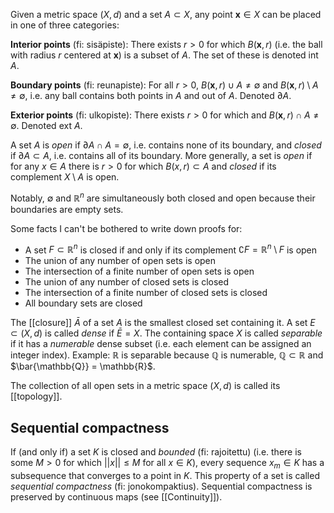 Given a metric space $(X, d)$ and a set $A \subset X$, any point $\mathbf{x} \in X$
can be placed in one of three categories:

**Interior points** (fi: sisäpiste):
There exists $r > 0$ for which $B(\mathbf{x}, r)$
(i.e. the ball with radius $r$ centered at $\mathbf{x}$)
is a subset of $A$.
The set of these is denoted $\text{int }A$.

**Boundary points** (fi: reunapiste):
For all $r > 0$,
$B(\mathbf{x}, r) \cup A \neq \emptyset$
and $B(\mathbf{x}, r) \setminus A \neq \emptyset$,
i.e. any ball contains both points in $A$ and out of $A$.
Denoted $\partial A$.

**Exterior points** (fi: ulkopiste):
There exists $r > 0$ for which
and $B(\mathbf{x}, r) \cap A \neq \emptyset$.
Denoted $\text{ext }A$.

A set $A$ is _open_ if $\partial A \cap A = \emptyset$,
i.e. contains none of its boundary,
and _closed_ if $\partial A \subset A$,
i.e. contains all of its boundary.
More generally, a set is _open_
if for any $x \in A$ there is $r > 0$ for which $B(x, r) \subset A$
and _closed_ if its complement $X \setminus A$ is open.

Notably, $\emptyset$ and $\mathbb{R}^n$ are simultaneously both closed and open
because their boundaries are empty sets.

Some facts I can't be bothered to write down proofs for:
- A set $F \subset \mathbb{R}^n$ is closed if and only if
  its complement $\complement F = \mathbb{R}^n \setminus F$ is open
- The union of any number of open sets is open
- The intersection of a finite number of open sets is open
- The union of any number of closed sets is closed
- The intersection of a finite number of closed sets is closed
- All boundary sets are closed

The [[closure]] $\bar{A}$ of a set $A$ is the smallest closed set containing it.
A set $E \subset (X, d)$ is called _dense_ if $\bar{E} = X$.
The containing space $X$ is called _separable_
if it has a _numerable_ dense subset
(i.e. each element can be assigned an integer index).
Example: $\mathbb{R}$ is separable because $\mathbb{Q}$ is numerable,
$\mathbb{Q} \subset \mathbb{R}$ and $\bar{\mathbb{Q}} = \mathbb{R}$.

The collection of all open sets in a metric space $(X, d)$
is called its [[topology]].
## Sequential compactness

If (and only if) a set $K$ is closed and _bounded_ (fi: rajoitettu)
(i.e. there is some $M > 0$ for which $||x|| \leq M$ for all $x \in K$),
every sequence $x_m \in K$ has a subsequence that converges
to a point in $K$.
This property of a set is called _sequential compactness_
(fi: jonokompaktius).
Sequential compactness is preserved by continuous maps
(see [[Continuity]]).
